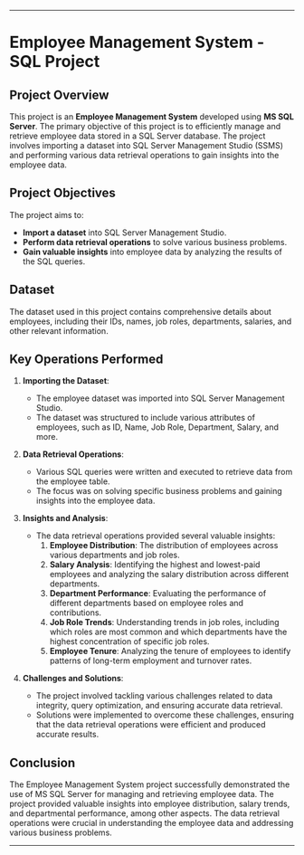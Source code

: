 
---

# Employee Management System - SQL Project

## Project Overview

This project is an **Employee Management System** developed using **MS SQL Server**. The primary objective of this project is to efficiently manage and retrieve employee data stored in a SQL Server database. The project involves importing a dataset into SQL Server Management Studio (SSMS) and performing various data retrieval operations to gain insights into the employee data.

## Project Objectives

The project aims to:
- **Import a dataset** into SQL Server Management Studio.
- **Perform data retrieval operations** to solve various business problems.
- **Gain valuable insights** into employee data by analyzing the results of the SQL queries.

## Dataset

The dataset used in this project contains comprehensive details about employees, including their IDs, names, job roles, departments, salaries, and other relevant information.

## Key Operations Performed

1. **Importing the Dataset**:
    - The employee dataset was imported into SQL Server Management Studio.
    - The dataset was structured to include various attributes of employees, such as ID, Name, Job Role, Department, Salary, and more.

2. **Data Retrieval Operations**:
    - Various SQL queries were written and executed to retrieve data from the employee table.
    - The focus was on solving specific business problems and gaining insights into the employee data.

3. **Insights and Analysis**:
    - The data retrieval operations provided several valuable insights:
      1. **Employee Distribution**: The distribution of employees across various departments and job roles.
      2. **Salary Analysis**: Identifying the highest and lowest-paid employees and analyzing the salary distribution across different departments.
      3. **Department Performance**: Evaluating the performance of different departments based on employee roles and contributions.
      4. **Job Role Trends**: Understanding trends in job roles, including which roles are most common and which departments have the highest concentration of specific job roles.
      5. **Employee Tenure**: Analyzing the tenure of employees to identify patterns of long-term employment and turnover rates.

4. **Challenges and Solutions**:
    - The project involved tackling various challenges related to data integrity, query optimization, and ensuring accurate data retrieval.
    - Solutions were implemented to overcome these challenges, ensuring that the data retrieval operations were efficient and produced accurate results.

## Conclusion

The Employee Management System project successfully demonstrated the use of MS SQL Server for managing and retrieving employee data. The project provided valuable insights into employee distribution, salary trends, and departmental performance, among other aspects. The data retrieval operations were crucial in understanding the employee data and addressing various business problems.

---
